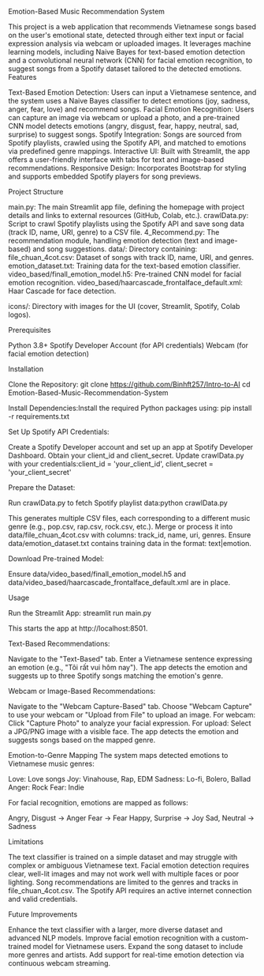 Emotion-Based Music Recommendation System

This project is a web application that recommends Vietnamese songs based on the user's emotional state, detected through either text input or facial expression analysis via webcam or uploaded images. It leverages machine learning models, including Naive Bayes for text-based emotion detection and a convolutional neural network (CNN) for facial emotion recognition, to suggest songs from a Spotify dataset tailored to the detected emotions.
Features

Text-Based Emotion Detection: Users can input a Vietnamese sentence, and the system uses a Naive Bayes classifier to detect emotions (joy, sadness, anger, fear, love) and recommend songs.
Facial Emotion Recognition: Users can capture an image via webcam or upload a photo, and a pre-trained CNN model detects emotions (angry, disgust, fear, happy, neutral, sad, surprise) to suggest songs.
Spotify Integration: Songs are sourced from Spotify playlists, crawled using the Spotify API, and matched to emotions via predefined genre mappings.
Interactive UI: Built with Streamlit, the app offers a user-friendly interface with tabs for text and image-based recommendations.
Responsive Design: Incorporates Bootstrap for styling and supports embedded Spotify players for song previews.

Project Structure

main.py: The main Streamlit app file, defining the homepage with project details and links to external resources (GitHub, Colab, etc.).
crawlData.py: Script to crawl Spotify playlists using the Spotify API and save song data (track ID, name, URI, genre) to a CSV file.
4_Recommend.py: The recommendation module, handling emotion detection (text and image-based) and song suggestions.
data/: Directory containing:
file_chuan_4cot.csv: Dataset of songs with track ID, name, URI, and genres.
emotion_dataset.txt: Training data for the text-based emotion classifier.
video_based/finall_emotion_model.h5: Pre-trained CNN model for facial emotion recognition.
video_based/haarcascade_frontalface_default.xml: Haar Cascade for face detection.


icons/: Directory with images for the UI (cover, Streamlit, Spotify, Colab logos).

Prerequisites

Python 3.8+
Spotify Developer Account (for API credentials)
Webcam (for facial emotion detection)

Installation

Clone the Repository:
git clone https://github.com/Binhft257/Intro-to-AI
cd Emotion-Based-Music-Recommendation-System


Install Dependencies:Install the required Python packages using:
pip install -r requirements.txt


Set Up Spotify API Credentials:

Create a Spotify Developer account and set up an app at Spotify Developer Dashboard.
Obtain your client_id and client_secret.
Update crawlData.py with your credentials:client_id = 'your_client_id',
client_secret = 'your_client_secret'




Prepare the Dataset:

Run crawlData.py to fetch Spotify playlist data:python crawlData.py

This generates multiple CSV files, each corresponding to a different music genre (e.g., pop.csv, rap.csv, rock.csv, etc.). Merge or process it into data/file_chuan_4cot.csv with columns: track_id, name, uri, genres.
Ensure data/emotion_dataset.txt contains training data in the format: text|emotion.


Download Pre-trained Model:

Ensure data/video_based/finall_emotion_model.h5 and data/video_based/haarcascade_frontalface_default.xml are in place. 



Usage

Run the Streamlit App:
streamlit run main.py

This starts the app at http://localhost:8501.

Text-Based Recommendations:

Navigate to the "Text-Based" tab.
Enter a Vietnamese sentence expressing an emotion (e.g., "Tôi rất vui hôm nay").
The app detects the emotion and suggests up to three Spotify songs matching the emotion's genre.


Webcam or Image-Based Recommendations:

Navigate to the "Webcam Capture-Based" tab.
Choose "Webcam Capture" to use your webcam or "Upload from File" to upload an image.
For webcam: Click "Capture Photo" to analyze your facial expression.
For upload: Select a JPG/PNG image with a visible face.
The app detects the emotion and suggests songs based on the mapped genre.



Emotion-to-Genre Mapping
The system maps detected emotions to Vietnamese music genres:

Love: Love songs
Joy: Vinahouse, Rap, EDM
Sadness: Lo-fi, Bolero, Ballad
Anger: Rock
Fear: Indie

For facial recognition, emotions are mapped as follows:

Angry, Disgust → Anger
Fear → Fear
Happy, Surprise → Joy
Sad, Neutral → Sadness

Limitations

The text classifier is trained on a simple dataset and may struggle with complex or ambiguous Vietnamese text.
Facial emotion detection requires clear, well-lit images and may not work well with multiple faces or poor lighting.
Song recommendations are limited to the genres and tracks in file_chuan_4cot.csv.
The Spotify API requires an active internet connection and valid credentials.

Future Improvements

Enhance the text classifier with a larger, more diverse dataset and advanced NLP models.
Improve facial emotion recognition with a custom-trained model for Vietnamese users.
Expand the song dataset to include more genres and artists.
Add support for real-time emotion detection via continuous webcam streaming.


